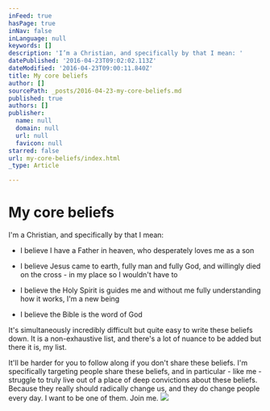 ```yaml
---
inFeed: true
hasPage: true
inNav: false
inLanguage: null
keywords: []
description: 'I’m a Christian, and specifically by that I mean: '
datePublished: '2016-04-23T09:02:02.113Z'
dateModified: '2016-04-23T09:00:11.840Z'
title: My core beliefs
author: []
sourcePath: _posts/2016-04-23-my-core-beliefs.md
published: true
authors: []
publisher:
  name: null
  domain: null
  url: null
  favicon: null
starred: false
url: my-core-beliefs/index.html
_type: Article

---
```

# My core beliefs

I'm a Christian, and specifically by that I mean: 

* I believe I have a Father in heaven, who desperately loves me as a son 

* I believe Jesus came to earth, fully man and fully God, and willingly died on the cross - in my place so I wouldn't have to 

* I believe the Holy Spirit is guides me and without me fully understanding how it works, I'm a new being 

* I believe the Bible is the word of God 

It's simultaneously incredibly difficult but quite easy to write these beliefs down. It is a non-exhaustive list, and there's a lot of nuance to be added but there it is, my list. 

It'll be harder for you to follow along if you don't share these beliefs. I'm specifically targeting people share these beliefs, and in particular - like me - struggle to truly live out of a place of deep convictions about these beliefs. Because they really should radically change us, and they do change people every day. I want to be one of them. Join me.
![](https://the-grid-user-content.s3-us-west-2.amazonaws.com/84d5a822-5960-4798-916f-5bd9acbf2a34.jpg)